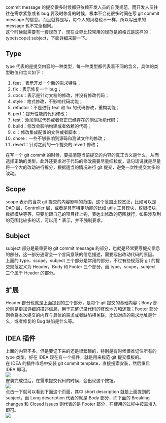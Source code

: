 commit message 的提交很多时候都只依赖开发人员的自我规范，而开发人员往往在需求紧急或者 bug 要及时修复的时候，根本不会花很多时间在写 git commit message 的信息。而且就算是写，每个人的风格也不一样，所以写出来的 message 也不完全相同。<br />这个时候就需要有一套规范了，现在业界比较常用的规范是的格式是这样的：type(scope):subject，下面详细来聊一下。
<a name="sIrT2"></a>
## Type
type 代表的是提交内容的一种类型，每一种类型都代表着不同的含义，具体的类型取值和含义如下：

1. feat：表示开发一个新的需求特性；
2. fix：表示修复一个 bug；
3. docs：表示是针对文档的修改，并没有修改代码；
4. style：格式修改，不影响代码功能；
5. refactor：不是进行 feat 和 fix 的代码修改，重构功能；
6. perf：提升性能的代码修改；
7. test：添加测试代码或者修正已经存在的测试功能代码；
8. build：修改会影响构建或者依赖的代码；
9. ci：修改集成配置的文件或者脚本；
10. chore：一些不够影响到源码和测试文件的修改；
11. revert：针对之前的一个提交的 revert 修改；

在写一个 git commit 的时候，要搞清楚当前提交的内容的真正含义是什么，从而选择正确的类型。此外还要求对于代码的修改需要尽量细粒度，话句话说就是尽量将一个大的改动进行拆分，根据适当的情况进行 git 提交，避免一次性提交太多的改动。
<a name="uTvAk"></a>
## Scope
scope 表示的当次 git 提交的内容影响的范围，这个范围比较宽泛，比如可以是 DAO 层，Controller 层，或者是具有特定功能的比如 utils 工具模块，权限模块，数据模块等等，只要能跟自己的项目挂上钩，表达出修改的范围就行，如果涉及到的范围比较多的话，可以用 * 表示，并不强制要求。
<a name="KLsww"></a>
## Subject
subject 部分是最重要的 git commit message 的部分，也就是经常要写提交信息的部分，这一部分通常会一个言简意赅的信息描述，需要写出改动代码的原因。<br />上面的 type，scope，subject 三个部分是常用的部分，不过有些规范将 git 的提交规范定义为 Header，Body 和 Footer 三个部分，而 type，scope，subject 三个属于 Header 的部分。
<a name="Vj2rl"></a>
## 扩展
Header 部分也就是上面提到的三个部分，是每个 git 提交的基础内容；Body 部分则是更加详细的描述信息，用于完整记录代码的修改地方和逻辑；Footer 部分则会将本次提交的内容与具体的需求或者缺陷相关联，比如对应的需求地址是什么，或者修复的 Bug 缺陷是什么等。
<a name="LFJ7M"></a>
## IDEA 插件
上面的内容不多，但是要记下来的还是很繁琐的，特别是有时候很难记住所有的 type 类型，好在 IDEA 现在有一个插件，就是用来规范 git 提交模板的。<br />在 IDEA 的插件市场中安装 git commit template，直接搜索安装，然后重启 IDEA 即可。<br />![](https://cdn.nlark.com/yuque/0/2023/png/396745/1689493381637-29a7aae0-edeb-47c8-bf95-5657759f50e9.png#averageHue=%232a2d30&clientId=u5b684c76-9426-4&from=paste&id=u8dc4499a&originHeight=619&originWidth=1080&originalType=url&ratio=2.5&rotation=0&showTitle=false&status=done&style=none&taskId=ua279a844-265d-4d58-b4de-b972d57e7f2&title=)<br />安装完成过后，在需求提交代码的时候，会出现这个按钮。<br />![](https://cdn.nlark.com/yuque/0/2023/png/396745/1689493381614-7a2ab241-954d-4fc7-8e35-ebe706dd765c.png#averageHue=%232a402a&clientId=u5b684c76-9426-4&from=paste&id=u8cb442ae&originHeight=638&originWidth=1076&originalType=url&ratio=2.5&rotation=0&showTitle=false&status=done&style=none&taskId=u49f7cfad-c407-4fbb-9a6a-be96269fa21&title=)<br />点击一下就可以看到下面这个页面，其中 short description 就是上面提到的 subject，而 Long description 代表的就是 Body 部分，而下面的 Breaking changes 和 Closed issues 则代表的是 Footer 部分，在使用的过程中按需填入即可。<br />![](https://cdn.nlark.com/yuque/0/2023/png/396745/1689493381598-e2193196-956f-43b8-9185-fc0b56284193.png#averageHue=%23323537&clientId=u5b684c76-9426-4&from=paste&id=u63901ad2&originHeight=1018&originWidth=1080&originalType=url&ratio=2.5&rotation=0&showTitle=false&status=done&style=none&taskId=ue3b2e2f9-2bce-487d-b3a5-899becb2d6f&title=)
